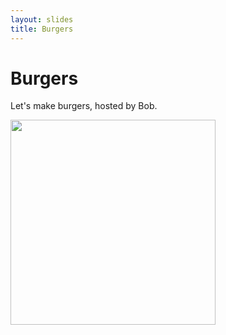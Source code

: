 ```yaml
---
layout: slides
title: Burgers
---
```


# Burgers

Let's make burgers, hosted by Bob.

<img src="https://user-images.githubusercontent.com/15894826/98426275-0e55b280-204d-11eb-9903-de2f41fed43f.jpg" width=328 >
